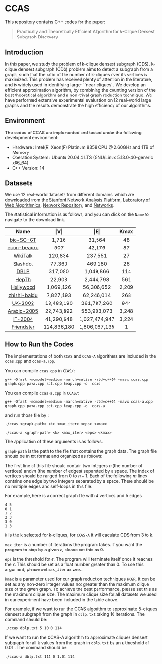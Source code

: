 # CCAS

This repository contains C++ codes for the paper:

> Practically and Theoretically Efficient Algorithm for 𝑘-Clique Densest Subgraph Discovery

## Introduction

In this paper, we study the problem of k-clique densest subgraph (CDS). k-clique densest subgraph (CDS) problem aims to detect a subgraph from a graph, such that the ratio of the number of k-cliques over its vertices is maximized. This problem has received plenty of attention in the literature, and is widely used in identifying larger ``near-cliques''. We develop an efficient approximation algorithm, by combining the counting version of the best theoretical algorithm and a non-trival graph reduction technique. We have performed extensive experimental evaluation on 12 real-world large graphs and the results demonstrate the high efficiency of our algorithms.

## Environment

The codes of CCAS are implemented and tested under the following development environment:

- Hardware : Intel(R) Xeon(R) Platinum 8358 CPU @ 2.60GHz and 1TB of Memory
- Operation System : Ubuntu 20.04.4 LTS (GNU/Linux 5.13.0-40-generic x86_64)
- C++ Version: 14

## Datasets
We use 12 real-world datasets from different domains, which are downloaded from the [Stanford Network Analysis Platform](http://snap.stanford.edu/data/), [Laboratory of Web Algorithmics](http://law.di.unimi.it/datasets.php), [Network Repository](https://networkrepository.com/network-data.php), and [Networks](http://konect.cc/networks/). 

The statistical information is as follows, and you can click on the `Name` to navigate to the download link.

| Name | \|V\| | \|E\| | Kmax |
| :----: | :----: | :----: | :----: |
| [bio-SC-GT](https://networkrepository.com/bio-SC-GT.php) | 1,716 | 31,564 | 48 |
| [econ-beacxc](https://networkrepository.com/econ-beacxc.php) | 507 | 42,176 | 87 |
| [WikiTalk](https://snap.stanford.edu/data/wiki-Talk.html) | 120,834 | 237,551 | 27 |
| [Slashdot](http://konect.cc/networks/slashdot-zoo) | 77,360 | 469,180 | 26 |
| [DBLP](http://snap.stanford.edu/data/com-DBLP.html) | 317,080 | 1,049,866 | 114 |
| [HepTh](https://networkrepository.com/cit-HepTh.php) | 22,908 | 2,444,798 | 561 |
| [Hollywood](https://networkrepository.com/ca-hollywood-2009.php) | 1,069,126 | 56,306,652 | 2,209 |
| [zhishi-baidu](http://konect.cc/networks/zhishi-all) | 7,827,193 | 62,246,014 | 268 |
| [UK-2002](https://law.di.unimi.it/webdata/uk-2002/) | 18,483,190 | 261,787,260 | 944 |
| [Arabic-2005](https://law.di.unimi.it/webdata/arabic-2005/) | 22,743,892 | 553,903,073 | 3,248 |
| [IT-2004](https://law.di.unimi.it/webdata/it-2004/) | 41,290,648 | 1,027,474,947 | 3,224 |
| [Friendster](https://snap.stanford.edu/data/com-Friendster.html) | 124,836,180 | 1,806,067,135 | 1 |


## How to Run the Codes


The implementations of both `CCAS` and `CCAS-A` algorithms are included in the `ccas.cpp` and `ccas-a.cpp`. 

You can compile `ccas.cpp` in `CCAS/`:

`g++ -Ofast -mcmodel=medium -march=native -std=c++14 -mavx ccas.cpp graph.cpp pava.cpp sct.cpp heap.cpp -o  ccas`

You can compile `ccas-a.cpp` in `CCAS/`:

`g++ -Ofast -mcmodel=medium -march=native -std=c++14 -mavx ccas-a.cpp graph.cpp pava.cpp sct.cpp heap.cpp -o  ccas-a`

and run those file by :

`./ccas <graph-path> <k> <max_iter> <eps> <kmax>`

`./ccas-a <graph-path> <k> <max_iter> <eps> <kmax>`

The application of these arguments is as follows.

`graph-path` is the path to the file that contains the graph data. The graph file should be in txt format and organized as follows:

The first line of this file should contain two integers $n$ (the number of vertices) and $m$ (the number of edges) separated by a space. The index of vertices should be ranged from $0$ to $n - 1$.  Each of the following $m$ lines contains one edge by two integers separated by a space. There should be no multiple edges and self-loops in this file.

For example, here is a correct graph file with 4 vertices and 5 edges 

```
4 5
0 1
1 2
2 3
3 0
1 3
```

`k` is the k selected for k-cliques, for `CCAS-A` it will caculate CDS from 3 to k.

`max_iter` is a number of iterations the program takes. If you want the program to stop by a given $\epsilon$, please set this as 0.

`eps` is the threshold for $\epsilon$. The program will terminate itself once it reaches the $\epsilon$. This should be set as a float number greater than 0. To use this argument, please set `max_iter` as zero.

`kmax` is a parameter used for our graph reduction techniques `HCGR`, it can be set as any non-zero integer values not greater than the maximum clique size of the given graph. To achieve the best performance, please set this as the maximum clique size. The maximum clique size for all datasets we used in our experiment have been included in the table above.

For example, if we want to run the CCAS algorithm to approximate 5-cliques densest subgraph from the graph in `dblp.txt` taking 10 iterations. The command should be:

`./ccas dblp.txt 5 10 0 114`

If we want to run the CCAS-A algorithm to approximate cliques densest subgraph for all k values from the graph in `dblp.txt` by an $\epsilon$ threshold of 0.01 . The command should be:

`./ccas-a dblp.txt 114 0 1.01 114`
